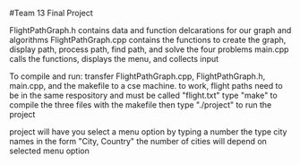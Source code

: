 #Team 13 Final Project

FlightPathGraph.h contains data and function delcarations for our graph and algorithms
FlightPathGraph.cpp contains the functions to create the graph, display path, process path, find path, and solve the four problems
main.cpp calls the functions, displays the menu, and collects input 

To compile and run:
transfer FlightPathGraph.cpp, FlightPathGraph.h, main.cpp, and the makefile to a cse machine.
to work, flight paths need to be in the same respository and must be called "flight.txt"
type "make" to compile the three files with the makefile
then type "./project" to run the project

project will have you select a menu option by typing a number
the type city names in the form "City, Country"
the number of cities will depend on selected menu option

